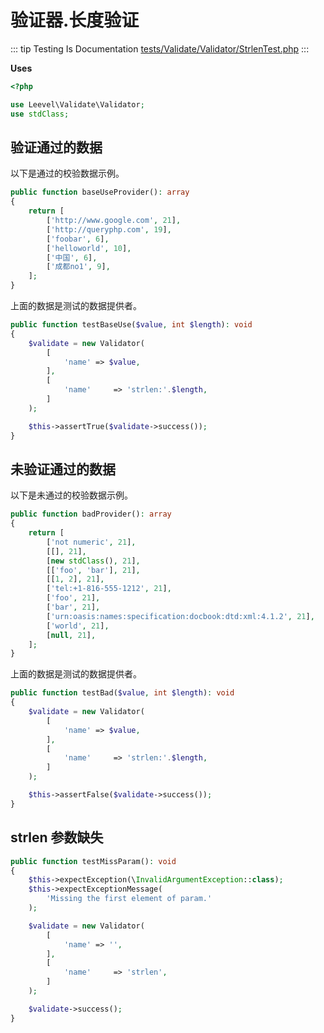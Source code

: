 # 验证器.长度验证

::: tip Testing Is Documentation
[tests/Validate/Validator/StrlenTest.php](https://github.com/hunzhiwange/framework/blob/master/tests/Validate/Validator/StrlenTest.php)
:::
    
**Uses**

``` php
<?php

use Leevel\Validate\Validator;
use stdClass;
```

## 验证通过的数据

以下是通过的校验数据示例。

``` php
public function baseUseProvider(): array
{
    return [
        ['http://www.google.com', 21],
        ['http://queryphp.com', 19],
        ['foobar', 6],
        ['helloworld', 10],
        ['中国', 6],
        ['成都no1', 9],
    ];
}
```

上面的数据是测试的数据提供者。


``` php
public function testBaseUse($value, int $length): void
{
    $validate = new Validator(
        [
            'name' => $value,
        ],
        [
            'name'     => 'strlen:'.$length,
        ]
    );

    $this->assertTrue($validate->success());
}
```
    
## 未验证通过的数据

以下是未通过的校验数据示例。

``` php
public function badProvider(): array
{
    return [
        ['not numeric', 21],
        [[], 21],
        [new stdClass(), 21],
        [['foo', 'bar'], 21],
        [[1, 2], 21],
        ['tel:+1-816-555-1212', 21],
        ['foo', 21],
        ['bar', 21],
        ['urn:oasis:names:specification:docbook:dtd:xml:4.1.2', 21],
        ['world', 21],
        [null, 21],
    ];
}
```

上面的数据是测试的数据提供者。


``` php
public function testBad($value, int $length): void
{
    $validate = new Validator(
        [
            'name' => $value,
        ],
        [
            'name'     => 'strlen:'.$length,
        ]
    );

    $this->assertFalse($validate->success());
}
```
    
## strlen 参数缺失

``` php
public function testMissParam(): void
{
    $this->expectException(\InvalidArgumentException::class);
    $this->expectExceptionMessage(
        'Missing the first element of param.'
    );

    $validate = new Validator(
        [
            'name' => '',
        ],
        [
            'name'     => 'strlen',
        ]
    );

    $validate->success();
}
```